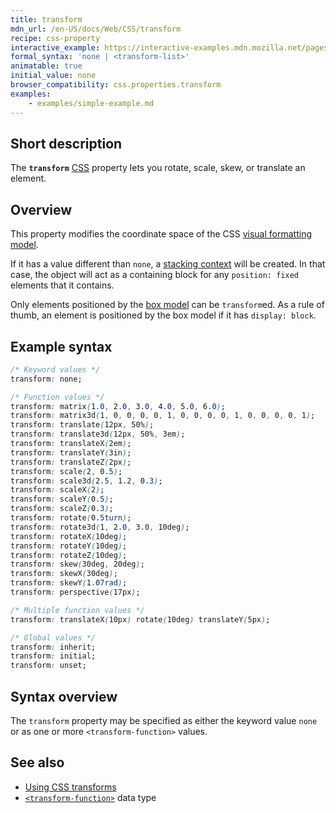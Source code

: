 ```yaml
---
title: transform
mdn_url: /en-US/docs/Web/CSS/transform
recipe: css-property
interactive_example: https://interactive-examples.mdn.mozilla.net/pages/css/transform.html
formal_syntax: 'none | <transform-list>'
animatable: true
initial_value: none
browser_compatibility: css.properties.transform
examples:
    - examples/simple-example.md
---
```


## Short description

The **`transform`** [CSS](/en-US/docs/Web/CSS) property lets you rotate,
scale, skew, or translate an element.

## Overview

This property modifies the coordinate space
of the CSS [visual formatting
model](/en-US/docs/Web/CSS/Visual_formatting_model).

If it has a value different than `none`, a [stacking
context](/en-US/docs/Web/CSS/CSS_Positioning/Understanding_z_index/The_stacking_context)
will be created. In that case, the object will act as a containing block
for any `position: fixed` elements that it contains.

Only elements positioned by the [box
model](/en-US/docs/Web/CSS/CSS_Box_Model) can be `transform`ed. As a
rule of thumb, an element is positioned by the box model if it has
`display: block`.

## Example syntax

```.css
/* Keyword values */
transform: none;

/* Function values */
transform: matrix(1.0, 2.0, 3.0, 4.0, 5.0, 6.0);
transform: matrix3d(1, 0, 0, 0, 0, 1, 0, 0, 0, 0, 1, 0, 0, 0, 0, 1);
transform: translate(12px, 50%);
transform: translate3d(12px, 50%, 3em);
transform: translateX(2em);
transform: translateY(3in);
transform: translateZ(2px);
transform: scale(2, 0.5);
transform: scale3d(2.5, 1.2, 0.3);
transform: scaleX(2);
transform: scaleY(0.5);
transform: scaleZ(0.3);
transform: rotate(0.5turn);
transform: rotate3d(1, 2.0, 3.0, 10deg);
transform: rotateX(10deg);
transform: rotateY(10deg);
transform: rotateZ(10deg);
transform: skew(30deg, 20deg);
transform: skewX(30deg);
transform: skewY(1.07rad);
transform: perspective(17px);

/* Multiple function values */
transform: translateX(10px) rotate(10deg) translateY(5px);

/* Global values */
transform: inherit;
transform: initial;
transform: unset;
```

## Syntax overview

The `transform` property may be specified as either the keyword value
`none` or as one or more `<transform-function>` values.

## See also
- [Using CSS transforms](/en-US/docs/CSS/Using_CSS_transforms)
- [`<transform-function>`](/en-US/docs/Web/CSS/transform-function) data type
